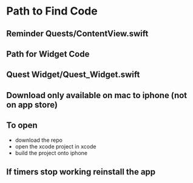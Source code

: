 # Path to Find Code

## Reminder Quests/ContentView.swift

## Path for Widget Code

## Quest Widget/Quest_Widget.swift

## Download only available on mac to iphone (not on app store)

## To open

- download the repo
- open the xcode project in xcode
- build the project onto iphone

## If timers stop working reinstall the app
